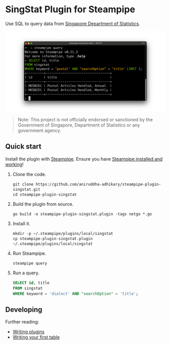 # SingStat Plugin for Steampipe

Use SQL to query data from [Singapore Department of Statistics](https://singstat.gov.sg).

![Screenshot of SingStat for Steampipe in Action](./dev_docs/cover.png)

> Note: This project is not officially endorsed or sanctioned by the Government of Singapore, Department of
> Statistics or any government agency.

## Quick start

Install the plugin with [Steampipe](https://steampipe.io). Ensure you
have [Steampipe installed and working](https://steampipe.io/downloads)!

1. Clone the code.
    ```shell
    git clone https://github.com/aniruddha-adhikary/steampipe-plugin-singstat.git
    cd steampipe-plugin-singstat
    ```

2. Build the plugin from source.
    ```shell
    go build -o steampipe-plugin-singstat.plugin -tags netgo *.go
    ```

3. Install it.
    ```shell
    mkdir -p ~/.steampipe/plugins/local/singstat
    cp steampipe-plugin-singstat.plugin ~/.steampipe/plugins/local/singstat
    ```

4. Run Steampipe.
   ```shell
   steampipe query
   ```

5. Run a query.
   ```sql
   SELECT id, title
   FROM singstat
   WHERE keyword = 'dialect' AND "searchOption" = 'title';
   ```

## Developing

Further reading:

- [Writing plugins](https://steampipe.io/docs/develop/writing-plugins)
- [Writing your first table](https://steampipe.io/docs/develop/writing-your-first-table)
